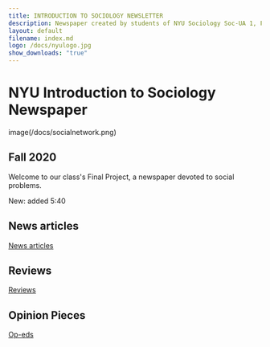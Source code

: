 ```yaml
---
title: INTRODUCTION TO SOCIOLOGY NEWSLETTER
description: Newspaper created by students of NYU Sociology Soc-UA 1, Fall 2020
layout: default
filename: index.md
logo: /docs/nyulogo.jpg
show_downloads: "true"
--- 
```


# NYU Introduction to Sociology Newspaper

image(/docs/socialnetwork.png)

## Fall 2020

Welcome to our class's Final Project, a newspaper devoted to social problems. 

New: added 5:40

## News articles

[News articles](articles.md) 

## Reviews

[Reviews](reviews.md) 

## Opinion Pieces

[Op-eds](opeds.md) 
